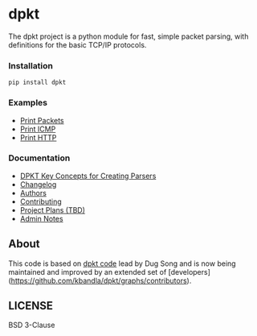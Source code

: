 
# dpkt

The dpkt project is a python module for fast, simple packet parsing, with definitions for the basic TCP/IP protocols.

### Installation
```
pip install dpkt
```

### Examples
- [Print Packets](print_packets.md)
- [Print ICMP](print_icmp.md)
- [Print HTTP](print_http_requests.md)

### Documentation
- [DPKT Key Concepts for Creating Parsers](creating_parsers.md)
- [Changelog](changelog.md)
- [Authors](authors.md)
- [Contributing](contributing.md)
- [Project Plans (TBD)](plans.md)
- [Admin Notes](admin_notes.md)

## About
This code is based on [dpkt code](https://code.google.com/p/dpkt/) lead by Dug Song and is now being maintained and improved by an extended set of [developers] (https://github.com/kbandla/dpkt/graphs/contributors).

## LICENSE

BSD 3-Clause
